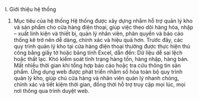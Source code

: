 I. Giới thiệu hệ thống
1. Mục tiêu của hệ thống
Hệ thống được xây dựng nhằm hỗ trợ quản lý kho và sản phẩm cho cửa hàng điện thoại, giúp việc theo dõi hàng hóa, nhập – xuất linh kiện và thiết bị, quản lý nhân viên, phân quyền và báo cáo thống kê trở nên dễ dàng, chính xác và hiệu quả hơn.
Trước đây, các quy trình quản lý kho tại cửa hàng điện thoại thường được thực hiện thủ công bằng giấy tờ hoặc bảng tính Excel, dẫn đến:
Dữ liệu dễ sai lệch hoặc thất lạc.
Khó kiểm soát tình trạng hàng tồn, hàng nhập, hàng bán.
Mất nhiều thời gian khi tổng hợp báo cáo hoặc tra cứu thông tin sản phẩm.
Ứng dụng web được phát triển nhằm số hóa toàn bộ quy trình quản lý kho, giúp chủ cửa hàng và nhân viên quản lý nhanh chóng, chính xác và tiết kiệm thời gian, đồng thời hỗ trợ truy cập mọi lúc, mọi nơi thông qua trình duyệt web.
